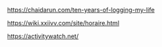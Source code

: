https://chaidarun.com/ten-years-of-logging-my-life

https://wiki.xxiivv.com/site/horaire.html

https://activitywatch.net/